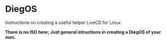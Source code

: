 # DiegOS
Instructions on creating a useful helper LiveCD for Linux 

**There is no ISO here; Just general intructions in creating a DiegOS of your own.**
